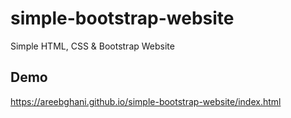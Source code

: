 # simple-bootstrap-website
Simple HTML, CSS &amp; Bootstrap Website

## Demo

https://areebghani.github.io/simple-bootstrap-website/index.html
